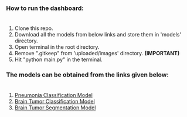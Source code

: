 
### How to run the dashboard:<br /><br />
1. Clone this repo.<br />
1. Download all the models from below links and store them in 'models' directory.
1. Open terminal in the root directory. <br />
1. Remove ".gitkeep" from 'uploaded/images' directory. **(IMPORTANT)** <br />
1. Hit "python main.py" in the terminal. <br/>

### The models can be obtained from the links given below: <br /><br />
1. [Pneumonia Classification Model](https://drive.google.com/file/d/15rqX2oup1uNcoobZmQD_3noEl1n8LH15/view?usp=sharing) <br />
1. [Brain Tumor Classification Model](https://drive.google.com/file/d/1l2nzwVXQlQfw78tISjC6ZAsTlyHilVmu/view?usp=sharing) <br />
1. [Brain Tumor Segmentation Model](https://drive.google.com/file/d/1PmYwA3gssHlbcUiUieHsnBr_qr8b22HM/view?usp=sharing) <br />
